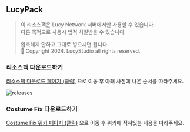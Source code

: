 ## LucyPack

> 이 리소스팩은 Lucy Network 서버에서만 사용할 수 있습니다.  
> 다른 목적으로 사용시 법적 처벌받을 수 있습니다.  
>   
> 압축해제 안하고 그대로 넣으시면 됩니다.  
> 🌱 Copyright 2024. LucyStudio all rights reserved.

### 리소스팩 다운로드하기
[리소스팩 다운로드 페이지 (클릭)](https://github.com/Lucy-Studio/Lucy_RePack/releases) 으로 이동 후 아래 사진에 나온 순서를 따라주세요.  
  
![releases](https://github.com/user-attachments/assets/6cec7800-4075-46c7-8ed4-9b3843eab6f9)

### Costume Fix 다운로드하기
[Costume Fix 위키 페이지 (클릭)](https://wiki.lucymc.kr/lucy-info/start#id-1.20.1) 으로 이동 후 위키에 적혀있는 내용을 따라주세요.
